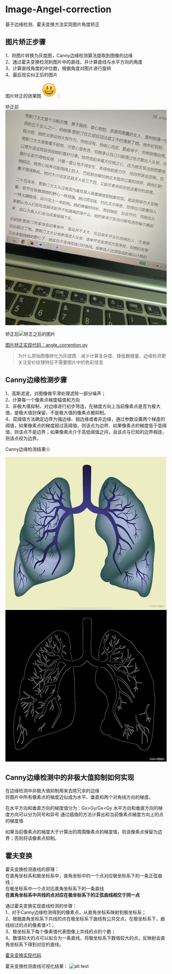# Image-Angel-correction
基于边缘检测、霍夫变换方法实现图片角度矫正

## 图片矫正步骤
1、将图片转换为灰度图，Canny边缘检测算法提取到图像的边缘<br>
2、通过霍夫变换检测到图片中的直线，并计算直线与水平方向的角度<br>
3、计算直线角度的中位数，根据角度对图片进行旋转<br>
4、最后现实纠正后的图片<br>


图片矫正的效果图![alt text](./files/260C76D6.png)：


矫正前![矫正之前的图片](./files/003.jpg)


矫正后![矫正之后的图片](./files/corrected_res.png)

[图片矫正实现代码：angle_corrention.py](./angle_corrention.py)


> 为什么原始图像转化为灰度图：减少计算复杂度、降低数据量、边缘检测更关注变价纹理特征不需要图片中的色彩信息
## Canny边缘检测步骤
1、高斯滤波，对图像做平滑处理滤除一部分噪声；<br>
2、计算每一个像素点梯度幅值和方向<br>
3、非极大值抑制，对边缘进行初步筛选，在梯度方向上当前像素点是否为极大值，是极大值则保留，不是极大值的像素点被抑制。<br>
4、双阈值方法确定边界为强边缘、弱边缘或者非边缘，通过参数设置两个梯度的阈值，如果像素点的梯度超过高阈值，则该点为边界、如果像素点的梯度低于低阈值，则该点不是边界；如果像素点介于高低阈值之间，且该点与已知的边界相连，则该点视为边界。

Canny边缘检测结果❀

![](./imgs/003.png)
![](./files/canny.png)

## Canny边缘检测中的非极大值抑制如何实现
在边缘检测中非极大值抑制用来去除冗余的边缘<br>
将图片中所有像素点的梯度近似成为水平、垂直和两个对角线方向的梯度。<br>

在水平方向和垂直方向的梯度值分为：Gx>Gy/Gx<Gy
水平方向和垂直方向的梯度方向可以分为同号和异号
通过插值的方法计算出和当前像素点梯度方向上的点的梯度值

如果当前像素点的梯度大于计算出的周围像素点的梯度值，则该像素点保留为边界；否则将该像素点抑制。

## 霍夫变换

霍夫变换检测直线的原理：<br>
在直角坐标系和极坐标系中，直角坐标中的一个点对应极坐标系下的一条正弦曲线；<br>
在极坐标系中一个点对应直角坐标系下的一条直线<br>
**在直角坐标系中共线的点对应在极坐标系下的正弦曲线相交于同一点**



通过霍夫变换实现直线检测的步骤：<br>
1、对于Canny边缘检测得到的像素点，从直角坐标系映射到极坐标系；<br>
2、根据直角坐标系下共线的点在极坐标系下曲线有公共交点，在极坐标系下，曲线经过的点的像素值+1；<br>
3、极坐标系下每个像素值代表图像上共线的点的个数；<br>
4、数值较大的点可以拟合为一条直线，将极坐标系下数值较大的点，反映射会直角坐标系下得到对应的直线。

[霍夫变换实现代码](./hough_trans_test.py)

霍夫变换检测直线可视化结果：
![alt text](./files/image.png)





